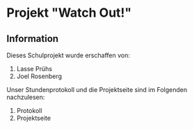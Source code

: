 # Projekt "Watch Out!"
## Information  

Dieses Schulprojekt wurde erschaffen von:  
1. Lasse Prühs
2. Joel Rosenberg  

Unser Stundenprotokoll und die Projektseite sind im Folgenden nachzulesen:
1. Protokoll
2. Projektseite
